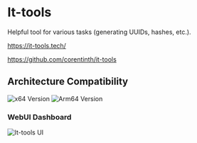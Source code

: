 # It-tools

Helpful tool for various tasks (generating UUIDs, hashes, etc.).

<https://it-tools.tech/>

<https://github.com/corentinth/it-tools>

## Architecture Compatibility

![x64 Version](https://img.shields.io/docker/v/corentinth/it-tools/latest?arch=amd64&label=x64) ![Arm64 Version](https://img.shields.io/docker/v/corentinth/it-tools/latest?arch=arm64&label=arm64)

### WebUI Dashboard

![It-tools UI](../../resources/screenshots/it-tools.webp)
